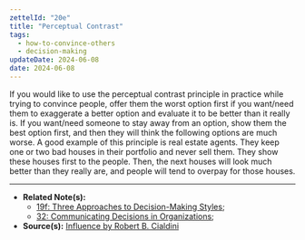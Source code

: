 ```yaml
---
zettelId: "20e"
title: "Perceptual Contrast"
tags:
  - how-to-convince-others
  - decision-making
updateDate: 2024-06-08
date: 2024-06-08
---
```


If you would like to use the perceptual contrast principle in practice while trying to convince people, offer them the worst option first if you want/need them to exaggerate a better option and evaluate it to be better than it really is. If you want/need someone to stay away from an option, show them the best option first, and then they will think the following options are much worse. A good example of this principle is real estate agents. They keep one or two bad houses in their portfolio and never sell them. They show these houses first to the people. Then, the next houses will look much better than they really are, and people will tend to overpay for those houses.

---

- **Related Note(s):**
  - [19f: Three Approaches to Decision-Making Styles](/notes/19f/);
  - [32: Communicating Decisions in Organizations](/notes/32/);
- **Source(s):** [Influence by Robert B. Cialdini](/books/influence-book-review-summary-and-notes/)
